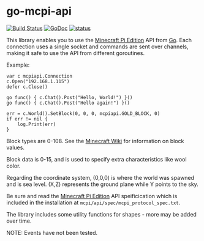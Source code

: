 go-mcpi-api
===========

[![Build Status](https://travis-ci.org/ancientlore/go-mcpi-api.svg?branch=master)](https://travis-ci.org/ancientlore/go-mcpi-api)
[![GoDoc](https://godoc.org/github.com/ancientlore/go-mcpi-api?status.svg)](https://godoc.org/github.com/ancientlore/go-mcpi-api)
[![status](https://sourcegraph.com/api/repos/github.com/ancientlore/go-mcpi-api/.badges/status.png)](https://sourcegraph.com/github.com/ancientlore/go-mcpi-api)

This library enables you to use the [Minecraft Pi Edition](http://pi.minecraft.net/) API from [Go](http://golang.org/). Each connection uses a single socket and commands are sent over channels, making it safe to use the API from different goroutines.

Example:

	var c mcpiapi.Connection
	c.Open("192.168.1.115")
	defer c.Close()

	go func() { c.Chat().Post("Hello, World!") }()
	go func() { c.Chat().Post("Hello again!") }()

	err = c.World().SetBlock(0, 0, 0, mcpiapi.GOLD_BLOCK, 0)
	if err != nil {
		log.Print(err)
	}

Block types are 0-108. See the [Minecraft Wiki](http://www.minecraftwiki.net/wiki/Data_values_(Pocket_Edition)) for information on block values.

Block data is 0-15, and is used to specify extra characteristics like wool color.

Regarding the coordinate system, (0,0,0) is where the world was spawned and is sea level. (X,Z) represents the ground plane while Y points to the sky.

Be sure and read the [Minecraft Pi Edition](http://pi.minecraft.net/) API speificication which is included in the installation at `mcpi/api/spec/mcpi_protocol_spec.txt`.

The library includes some utility functions for shapes - more may be added over time.

NOTE: Events have not been tested.

